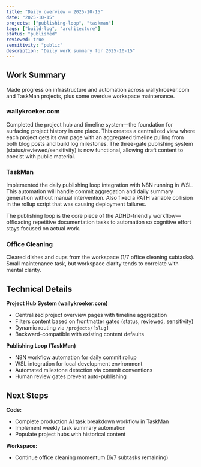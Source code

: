 ```yaml
---
title: "Daily overview – 2025-10-15"
date: "2025-10-15"
projects: ["publishing-loop", "taskman"]
tags: ["build-log", "architecture"]
status: "published"
reviewed: true
sensitivity: "public"
description: "Daily work summary for 2025-10-15"
---
```


## Work Summary

Made progress on infrastructure and automation across wallykroeker.com and TaskMan projects, plus some overdue workspace maintenance.

### wallykroeker.com

Completed the project hub and timeline system—the foundation for surfacing project history in one place. This creates a centralized view where each project gets its own page with an aggregated timeline pulling from both blog posts and build log milestones. The three-gate publishing system (status/reviewed/sensitivity) is now functional, allowing draft content to coexist with public material.

### TaskMan

Implemented the daily publishing loop integration with N8N running in WSL. This automation will handle commit aggregation and daily summary generation without manual intervention. Also fixed a PATH variable collision in the rollup script that was causing deployment failures.

The publishing loop is the core piece of the ADHD-friendly workflow—offloading repetitive documentation tasks to automation so cognitive effort stays focused on actual work.

### Office Cleaning

Cleared dishes and cups from the workspace (1/7 office cleaning subtasks). Small maintenance task, but workspace clarity tends to correlate with mental clarity.

## Technical Details

**Project Hub System (wallykroeker.com)**
- Centralized project overview pages with timeline aggregation
- Filters content based on frontmatter gates (status, reviewed, sensitivity)
- Dynamic routing via `/projects/[slug]`
- Backward-compatible with existing content defaults

**Publishing Loop (TaskMan)**
- N8N workflow automation for daily commit rollup
- WSL integration for local development environment
- Automated milestone detection via commit conventions
- Human review gates prevent auto-publishing

## Next Steps

**Code:**
- Complete production AI task breakdown workflow in TaskMan
- Implement weekly task summary automation
- Populate project hubs with historical content

**Workspace:**
- Continue office cleaning momentum (6/7 subtasks remaining)

